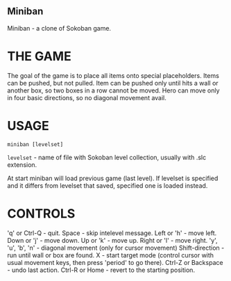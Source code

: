 Miniban
-------

Miniban - a clone of Sokoban game.

THE GAME
========

The goal of the game is to place all items onto special placeholders.
Items can be pushed, but not pulled.
Item can be pushed only until hits a wall or another box, so two boxes in a row cannot be moved.
Hero can move only in four basic directions, so no diagonal movement avail.

USAGE
=====

	miniban [levelset]

`levelset` - name of file with Sokoban level collection, usually with .slc extension.

At start miniban will load previous game (last level). If levelset is specified and it differs from levelset that saved, specified one is loaded instead.

CONTROLS
========

'q' or Ctrl-Q - quit.
Space - skip intelevel message.
Left or 'h' - move left.
Down or 'j' - move down.
Up or 'k' - move up.
Right or 'l' - move right.
'y', 'u', 'b', 'n' - diagonal movement (only for cursor movement)
Shift-direction - run until wall or box are found.
X - start target mode (control cursor with usual movement keys, then press 'period' to go there).
Ctrl-Z or Backspace - undo last action.
Ctrl-R or Home - revert to the starting position.

